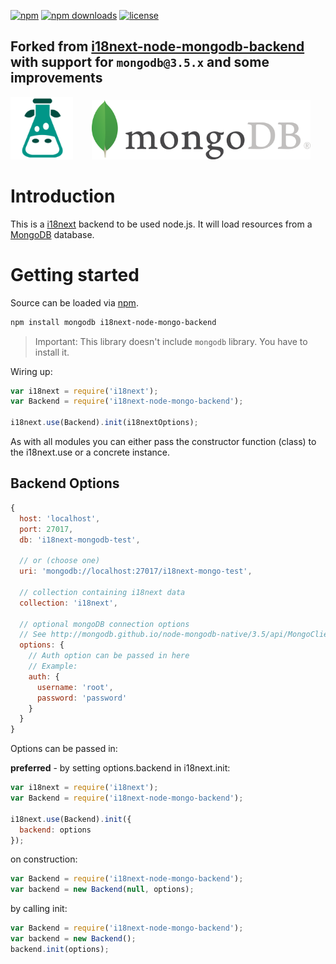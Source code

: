 [![npm](https://badgen.net/npm/v/i18next-node-mongo-backend?color=red)](https://www.npmjs.com/package/i18next-node-mongo-backend)
[![npm downloads](https://badgen.net/npm/dt/i18next-node-mongo-backend)](https://www.npmjs.com/package/i18next-node-mongo-backend)
[![license](https://badgen.net/npm/license/i18next-node-mongo-backend)](https://github.com/laodemalfatih/i18next-node-mongo-backend/blob/master/LICENSE)

## Forked from [i18next-node-mongodb-backend](https://github.com/gian788/i18next-node-mongodb-backend) with support for `mongodb@3.5.x` and some improvements

<img src="assets/i18next.png" alt="I18next Logo" width="100"/><img src="assets/mongodb.png" alt="MongoDB Logo" width="350" style="margin-left: 30px;"/>

# Introduction

This is a [i18next](i18next.com) backend to be used node.js. It will load resources from a [MongoDB](https://www.mongodb.org) database.

# Getting started

Source can be loaded via [npm](https://www.npmjs.com/package/i18next-node-mongodb-backend).

```bash
npm install mongodb i18next-node-mongo-backend
```

> Important: This library doesn't include `mongodb` library. You have to install it.

Wiring up:

```js
var i18next = require('i18next');
var Backend = require('i18next-node-mongo-backend');

i18next.use(Backend).init(i18nextOptions);
```

As with all modules you can either pass the constructor function (class) to the i18next.use or a concrete instance.

## Backend Options

```js
{
  host: 'localhost',
  port: 27017,
  db: 'i18next-mongodb-test',

  // or (choose one)
  uri: 'mongodb://localhost:27017/i18next-mongo-test',

  // collection containing i18next data
  collection: 'i18next',

  // optional mongoDB connection options
  // See http://mongodb.github.io/node-mongodb-native/3.5/api/MongoClient.html#.connect
  options: {
    // Auth option can be passed in here
    // Example:
    auth: {
      username: 'root',
      password: 'password'
    }
  }
}
```

Options can be passed in:

**preferred** - by setting options.backend in i18next.init:

```js
var i18next = require('i18next');
var Backend = require('i18next-node-mongo-backend');

i18next.use(Backend).init({
  backend: options
});
```

on construction:

```js
var Backend = require('i18next-node-mongo-backend');
var backend = new Backend(null, options);
```

by calling init:

```js
var Backend = require('i18next-node-mongo-backend');
var backend = new Backend();
backend.init(options);
```

